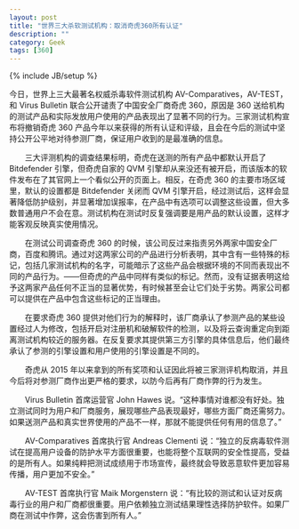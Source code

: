 ```yaml
---
layout: post
title: "世界三大杀软测试机构：取消奇虎360所有认证"
description: ""
category: Geek
tags: [360]
---
```

{% include JB/setup %}

今日，世界上三大最著名权威杀毒软件测试机构 AV-Comparatives，AV-TEST，和 Virus Bulletin 联合公开谴责了中国安全厂商奇虎 360，原因是 360 送给机构的测试产品和实际发放用户使用的产品表现出了显著不同的行为。三家测试机构宣布将撤销奇虎 360 产品今年以来获得的所有认证和评级，且会在今后的测试中坚持公开公平地对待参测厂商，保证用户收到的是最准确的信息。

　　三大评测机构的调查结果标明，奇虎在送测的所有产品中都默认开启了 Bitdefender 引擎，但奇虎自家的 QVM 引擎却从来没还有被开启，而该版本的软件发布在了其官网上一个看似公开的页面上。相反，在奇虎 360 的主要市场区域里，默认的设置都是 Bitdefender 关闭而 QVM 引擎开启，经过测试后，这样会显著降低防护级别，并显著增加误报率，在产品中有选项可以调整这些设置，但大多数普通用户不会在意。测试机构在测试时反复强调要是用产品的默认设置，这样才能客观反映真实使用情况。

　　在测试公司调查奇虎 360 的时候，该公司反过来指责另外两家中国安全厂商，百度和腾讯。通过对这两家公司的产品进行分析表明，其中含有一些特殊的标记，包括几家测试机构的名字，可能暗示了这些产品会根据环境的不同而表现出不同的产品行为。——但奇虎的产品中同样有类似的标记。然而，没有证据表明这给予这两家产品任何不正当的显著优势，有时候甚至会让它们处于劣势。两家公司都可以提供在产品中包含这些标记的正当理由。

　　在要求奇虎 360 提供对他们行为的解释时，该厂商承认了参测产品的某些设置经过人为修改，包括开启对注册机和破解软件的检测，以及将云查询重定向到距离测试机构较近的服务器。在反复要求其提供第三方引擎的具体信息后，他们最终承认了参测的引擎设置和用户使用的引擎设置是不同的。

　　奇虎从 2015 年以来拿到的所有奖项和认证因此将被三家测评机构取消，并且今后将对参测厂商作出更严格的要求，以防今后再有厂商作弊的行为发生。

　　Virus Bulletin 首席运营官 John Hawes 说。“这种事情对谁都没有好处。独立测试同时为用户和厂商服务，展现哪些产品表现最好，哪些方面厂商还需努力。如果送测产品和真实世界使用的产品不一样，那就不能提供任何有用的信息了。”

　　AV-Comparatives 首席执行官 Andreas Clementi 说：“独立的反病毒软件测试在提高用户设备的防护水平方面很重要，也能将整个互联网的安全性提高，受益的是所有人。如果纯粹把测试成绩用于市场宣传，最终就会导致恶意软件更加容易传播，用户更加不安全。”

　　AV-TEST 首席执行官 Maik Morgenstern 说：“有比较的测试和认证对反病毒行业的用户和厂商都很重要。用户依赖独立测试结果理性选择防护软件。如果厂商在测试中作弊，这会伤害到所有人。”
